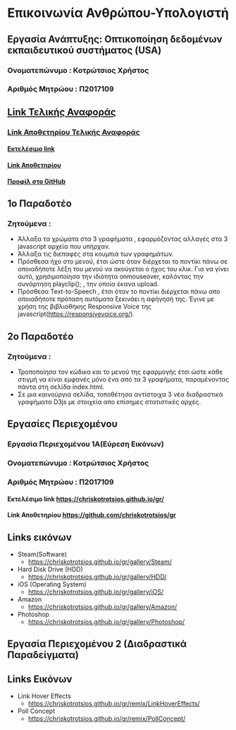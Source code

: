   # Επικοινωνία Ανθρώπου-Υπολογιστή
  ## Εργασία Ανάπτυξης: Οπτικοποίηση δεδομένων εκπαιδευτικού συστήματος (USA)
  ### Ονοματεπώνυμο : Κοτρώτσιος Χρήστος 
  ### Αριθμός Μητρώου : Π2017109
  ## [Link Τελικής Αναφοράς](https://chriskotrotsios.github.io/HCI-Report/)
  ### [Link Αποθετηρίου Τελικής Αναφοράς](https://github.com/chriskotrotsios/HCI-Report)
  #### [Εκτελέσιμο link](https://chriskotrotsios.github.io/D3js-US-educational-attainment/)
  #### [Link Αποθετηρίου](https://github.com/chriskotrotsios/D3js-US-educational-attainment/tree/gh-pages)
  #### [Προφίλ στο GitHub](https://github.com/chriskotrotsios)
  ## 1ο Παραδοτέο
  ### Ζητούμενα :
- Άλλαξα τα χρώματα στα 3 γραφήματα , εφαρμόζοντας αλλαγές στα 3 javascript αρχεία που υπήρχαν.
- Άλλαξα τις διεπαφές στα κουμπιά των γραφημάτων.
- Πρόσθεσα ήχο στο μενού, έτσι ώστε όταν διέρχεται το ποντίκι πάνω σε οποιαδήποτε λέξη του μενού να ακούγεται ο ήχος του κλικ. Για να γίνει αυτό, χρησιμοποίησα την ιδιότητα onmouseover, καλόντας την συνάρτηση playclip(); , την οποία έκανα upload.
- Πρόσθεσα Text-to-Speech , έτσι όταν το ποντίκι διέρχεται πάνω απο οποιαδήποτε πρόταση αυτόματα ξεκινάει η αφήγησή της. Έγινε με χρήση της βιβλιοθήκης Responsive Voice της javascript(https://responsivevoice.org/).
## 2ο Παραδοτέο
### Ζητούμενα : 
- Τροποποίησα τον κώδικα και το μενού της εφαρμογής έτσι ώστε κάθε στιγμή να είναι εμφανές μόνο ένα από τα 3 γραφήματα, παραμένοντας πάντα στη σελίδα index.html.
- Σε μια καινούργια σελίδα, τοποθέτησα αντίστοιχα 3 νέα διαδραστικά γραφήματα D3js με στοιχεία απο επίσημες στατιστικές αρχές.



## Εργασίες Περιεχομένου 
### Εργασία Περιεχομένου 1Α(Εύρεση Εικόνων)
### Ονοματεπώνυμο : Κοτρώτσιος Χρήστος 
### Αριθμός Μητρώου : Π2017109
#### Εκτελέσιμο link https://chriskotrotsios.github.io/gr/
#### Link Αποθετηρίου https://github.com/chriskotrotsios/gr

## Links εικόνων

- Steam(Software)
  - https://chriskotrotsios.github.io/gr/gallery/Steam/
- Hard Disk Drive (HDD)
  - https://chriskotrotsios.github.io/gr/gallery/HDD/
- iOS (Operating System)
  - https://chriskotrotsios.github.io/gr/gallery/iOS/
- Amazon
  - https://chriskotrotsios.github.io/gr/gallery/Amazon/
- Photoshop
  - https://chriskotrotsios.github.io/gr/gallery/Photoshop/
  
## Εργασία Περιεχομένου 2 (Διαδραστικά Παραδείγματα)
## Links Εικόνων
- Link Hover Effects
  - https://chriskotrotsios.github.io/gr/remix/LinkHoverEffects/
- Poll Concept
  - https://chriskotrotsios.github.io/gr/remix/PollConcept/
